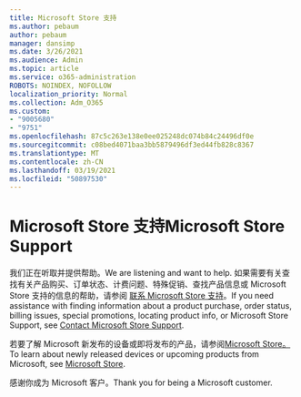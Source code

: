 ```yaml
---
title: Microsoft Store 支持
ms.author: pebaum
author: pebaum
manager: dansimp
ms.date: 3/26/2021
ms.audience: Admin
ms.topic: article
ms.service: o365-administration
ROBOTS: NOINDEX, NOFOLLOW
localization_priority: Normal
ms.collection: Adm_O365
ms.custom:
- "9005680"
- "9751"
ms.openlocfilehash: 87c5c263e138e0ee025248dc074b84c24496df0e
ms.sourcegitcommit: c08bed4071baa3bb5879496df3ed44fb828c8367
ms.translationtype: MT
ms.contentlocale: zh-CN
ms.lasthandoff: 03/19/2021
ms.locfileid: "50897530"
---
```

# <a name="microsoft-store-support"></a><span data-ttu-id="26dd0-102">Microsoft Store 支持</span><span class="sxs-lookup"><span data-stu-id="26dd0-102">Microsoft Store Support</span></span>

<span data-ttu-id="26dd0-103">我们正在听取并提供帮助。</span><span class="sxs-lookup"><span data-stu-id="26dd0-103">We are listening and want to help.</span></span> <span data-ttu-id="26dd0-104">如果需要有关查找有关产品购买、订单状态、计费问题、特殊促销、查找产品信息或 Microsoft Store 支持的信息的帮助，请参阅 [联系 Microsoft Store 支持](https://support.microsoft.com/account-billing/contact-microsoft-store-support-4f615f2a-6bbd-fd69-6695-ae213d63eef0)。</span><span class="sxs-lookup"><span data-stu-id="26dd0-104">If you need assistance with finding information about a product purchase, order status, billing issues, special promotions, locating product info, or Microsoft Store Support, see [Contact Microsoft Store Support](https://support.microsoft.com/account-billing/contact-microsoft-store-support-4f615f2a-6bbd-fd69-6695-ae213d63eef0).</span></span>

<span data-ttu-id="26dd0-105">若要了解 Microsoft 新发布的设备或即将发布的产品，请参阅[Microsoft Store。](https://www.microsoft.com/?ql=1)</span><span class="sxs-lookup"><span data-stu-id="26dd0-105">To learn about newly released devices or upcoming products from Microsoft, see [Microsoft Store](https://www.microsoft.com/?ql=1).</span></span>

<span data-ttu-id="26dd0-106">感谢你成为 Microsoft 客户。</span><span class="sxs-lookup"><span data-stu-id="26dd0-106">Thank you for being a Microsoft customer.</span></span>
